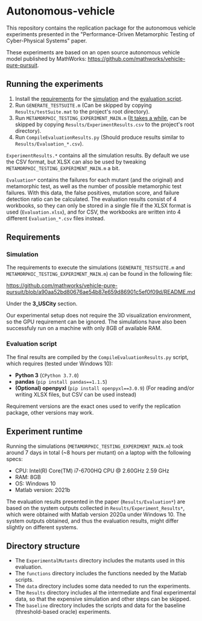 # Autonomous-vehicle
This repository contains the replication package for the autonomous vehicle experiments presented in the "Performance-Driven Metamorphic Testing of Cyber-Physical Systems" paper.

These experiments are based on an open source autonomous vehicle model published by MathWorks: https://github.com/mathworks/vehicle-pure-pursuit.

## Running the experiments
1. Install the [requirements](#requirements) for the [simulation](#simulation) and the [evaluation script](#evaluation-script).
2. Run `GENERATE_TESTSUITE.m` (Can be skipped by copying `Results/testSuite.mat` to the project's root directory).
3. Run `METAMORPHIC_TESTING_EXPERIMENT_MAIN.m` ([It takes a while](#experiment-runtime), can be skipped by copying `Results/ExperimentResults.csv` to the project's root directory).
4. Run `CompileEvaluationResults.py` (Should produce results similar to `Results/Evaluation_*.csv`).

`ExperimentResults.*` contains all the simulation results. By default we use the CSV format, but XLSX can also be used by tweaking `METAMORPHIC_TESTING_EXPERIMENT_MAIN.m` a bit.

`Evaluation*` contains the failures for each mutant (and the original) and metamorphic test, as well as the number of possible metamorphic test failures. With this data, the false positives, mutation score, and failure detection ratio can be calculated. The evaluation results consist of 4 workbooks, so they can only be stored in a single file if the XLSX format is used (`Evaluation.xlsx`), and for CSV, the workbooks are written into 4 different `Evaluation_*.csv` files instead.

## Requirements

### Simulation
The requirements to execute the simulations (`GENERATE_TESTSUITE.m` and `METAMORPHIC_TESTING_EXPERIMENT_MAIN.m`) can be found in the following file:

https://github.com/mathworks/vehicle-pure-pursuit/blob/a90aa52bd80676ae54b87e659d86901c5ef0f09d/README.md

Under the **3_USCity** section.

Our experimental setup does not require the 3D visualization environment, so the GPU requirement can be ignored. The simulations have also been successfuly run on a machine with only 8GB of available RAM.

### Evaluation script
The final results are compiled by the `CompileEvaluationResults.py` script, which requires (tested under Windows 10):
* **Python 3** (`CPython 3.7.0`)
* **pandas** (`pip install pandas==1.1.5`)
* **(Optional) openpyxl** (`pip install openpyxl==3.0.9`) (For reading and/or writing XLSX files, but CSV can be used instead)

Requirement versions are the exact ones used to verify the replication package, other versions may work.

## Experiment runtime
Running the simulations (`METAMORPHIC_TESTING_EXPERIMENT_MAIN.m`) took around 7 days in total (~8 hours per mutant) on a laptop with the following specs:
* CPU: Intel(R) Core(TM) i7-6700HQ CPU @ 2.60GHz   2.59 GHz
* RAM: 8GB
* OS: Windows 10
* Matlab version: 2021b

The evaluation results presented in the paper (`Results/Evaluation*`) are based on the system outputs collected in `Results/Experiment_Results*`, which were obtained with Matlab version 2020a under Windows 10. The system outputs obtained, and thus the evaluation results, might differ slightly on different systems.

## Directory structure
* The `ExperimentalMutants` directory includes the mutants used in this evaluation.
* The `functions` directory includes the functions needed by the Matlab scripts.
* The `data` directory includes some data needed to run the experiments.
* The `Results` directory includes al the intermediate and final experimental data, so that the expensive simulation and other steps can be skipped.
* The `baseline` directory includes the scripts and data for the baseline (threshold-based oracle) experiments.
